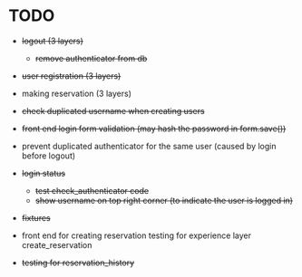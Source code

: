# TODO

- ~~logout (3 layers)~~
    - ~~remove authenticator from db~~
- ~~user registration (3 layers)~~
- making reservation (3 layers)
- ~~check duplicated username when creating users~~
- ~~front end login form validation (may hash the password in form.save())~~
- prevent duplicated authenticator for the same user (caused by login before logout)
- ~~login status~~
    - ~~test check_authenticator code~~
    - ~~show username on top right corner (to indicate the user is logged in)~~

- ~~fixtures~~
- front end for creating reservation
	testing for experience layer create_reservation
- ~~testing for reservation_history~~
